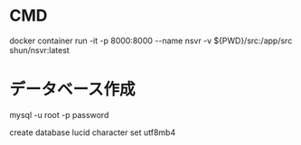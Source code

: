 # CMD
docker container run -it -p 8000:8000 --name nsvr -v ${PWD}/src:/app/src shun/nsvr:latest


# データベース作成
mysql -u root -p
password

create database lucid character set utf8mb4